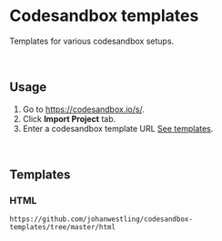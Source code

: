 # Codesandbox templates

Templates for various codesandbox setups.

<br>

## Usage

1. Go to https://codesandbox.io/s/.
1. Click **Import Project** tab.
1. Enter a codesandbox template URL [See templates](#templates).

<br>

## Templates

### HTML

```
https://github.com/johanwestling/codesandbox-templates/tree/master/html
```
